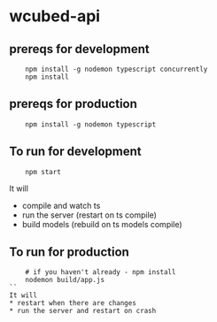 # wcubed-api

## prereqs for development

```
    npm install -g nodemon typescript concurrently
    npm install
```

## prereqs for production
```
    npm install -g nodemon typescript
```

## To run for development

```
    npm start
```
It will 
* compile and watch ts
* run the server (restart on ts compile)
* build models (rebuild on ts models compile)


## To run for production
```
    # if you haven't already - npm install
    nodemon build/app.js
``
It will
* restart when there are changes 
* run the server and restart on crash

